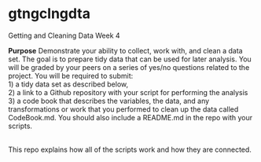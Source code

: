 # gtngclngdta
Getting and Cleaning Data Week 4

<b>Purpose</b>
Demonstrate your ability to collect, work with, and clean a data set. The goal is to prepare tidy data that can be used for later analysis. You will be graded by your peers on a series of yes/no questions related to the project. You will be required to submit: 
<br>1) a tidy data set as described below, 
<br>2) a link to a Github repository with your script for performing the analysis
<br>3) a code book that describes the variables, the data, and any transformations or work that you performed to clean up the data called CodeBook.md. You should also include a README.md in the repo with your scripts. 

<br>This repo explains how all of the scripts work and how they are connected.
